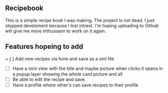 ## Recipebook

This is a simple recipe book I was making. The project is not dead. I just stopped develoment because I lost intrest. I'm hoping uploading to Github will give me more inthusiasm to work on it again.

## Features hopeing to add
= [ ] Add new recipes via form and save as a xml file
- [ ] Have a mini view with the title and maybe picture when clicks it opens in a popup layer showing the whole card picture and all
- [ ] Be able to edit the recipe and save.
- [ ] Have a profile where other's can save recipes to their profile
